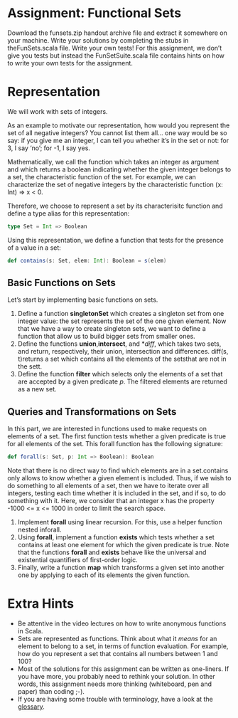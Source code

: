 # Assignment: Functional Sets

Download the funsets.zip handout archive file and extract it somewhere on your machine. Write your solutions by completing the stubs in theFunSets.scala file.
Write your own tests! For this assignment, we don’t give you tests but instead the FunSetSuite.scala file contains hints on how to write your own tests for the assignment.

# Representation

We will work with sets of integers.

As an example to motivate our representation, how would you represent the set of all negative integers? You cannot list them all… one way would be so say: if you give me an integer, I can tell you whether it’s in the set or not: for 3, I say ‘no’; for -1, I say yes.

Mathematically, we call the function which takes an integer as argument and which returns a boolean indicating whether the given integer belongs to a set, the characteristic function of the set. For example, we can characterize the set of negative integers by the characteristic function (x: Int) => x < 0.

Therefore, we choose to represent a set by its characterisitc function and define a type alias for this representation:

```scala
type Set = Int => Boolean
```

Using this representation, we define a function that tests for the presence of a value in a set:

```scala
def contains(s: Set, elem: Int): Boolean = s(elem)
```

## Basic Functions on Sets

Let’s start by implementing basic functions on sets.

1. Define a function **singletonSet** which creates a singleton set from one integer value: the set represents the set of the one given element. Now that we have a way to create singleton sets, we want to define a function that allow us to build bigger sets from smaller ones.
2. Define the functions **union**,**intersect**, and **diff*, which takes two sets, and return, respectively, their union, intersection and differences. diff(s, t)returns a set which contains all the elements of the setsthat are not in the sett.
3. Define the function **filter** which selects only the elements of a set that are accepted by a given predicate *p*. The filtered elements are returned as a new set.

## Queries and Transformations on Sets

In this part, we are interested in functions used to make requests on elements of a set. The first function tests whether a given predicate is true for all elements of the set. This forall function has the following signature:

```scala
def forall(s: Set, p: Int => Boolean): Boolean
```

Note that there is no direct way to find which elements are in a set.contains only allows to know whether a given element is included. Thus, if we wish to do something to all elements of a set, then we have to iterate over all integers, testing each time whether it is included in the set, and if so, to do something with it. Here, we consider that an integer x has the property -1000 <= x <= 1000 in order to limit the search space.

1.	Implement **forall** using linear recursion. For this, use a helper function nested inforall.
2.	Using **forall**, implement a function **exists** which tests whether a set contains at least one element for which the given predicate is true. Note that the functions **forall** and **exists** behave like the universal and existential quantifiers of first-order logic.
3.	Finally, write a function **map** which transforms a given set into another one by applying to each of its elements the given function.

# Extra Hints
- Be attentive in the video lectures on how to write anonymous functions in Scala.
- Sets are represented as functions. Think about what it *means* for an element to belong to a set, in terms of function evaluation. For example, how do you represent a set that contains all numbers between 1 and 100?
- Most of the solutions for this assignment can be written as one-liners. If you have more, you probably need to rethink your solution. In other words, this assignment needs more thinking (whiteboard, pen and paper) than coding ;-).
- If you are having some trouble with terminology, have a look at the [glossary](http://docs.scala-lang.org/glossary/).
